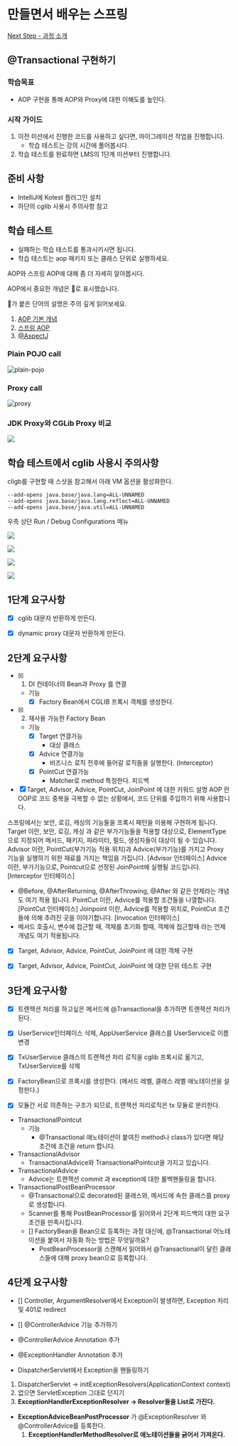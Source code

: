 # 만들면서 배우는 스프링
[Next Step - 과정 소개](https://edu.nextstep.camp/c/4YUvqn9V)

## @Transactional 구현하기

### 학습목표
- AOP 구현을 통해 AOP와 Proxy에 대한 이해도를 높인다.

### 시작 가이드
1. 이전 미션에서 진행한 코드를 사용하고 싶다면, 마이그레이션 작업을 진행합니다.
    - 학습 테스트는 강의 시간에 풀어봅시다.
2. 학습 테스트를 완료하면 LMS의 1단계 미션부터 진행합니다.

## 준비 사항
- IntelliJ에 Kotest 플러그인 설치
- 하단의 cglib 사용시 주의사항 참고

## 학습 테스트
- 실패하는 학습 테스트를 통과시키시면 됩니다.
- 학습 테스트는 aop 패키지 또는 클래스 단위로 실행하세요.

AOP와 스프링 AOP에 대해 좀 더 자세히 알아봅시다.

AOP에서 중요한 개념은 🌟로 표시했습니다.

🌟가 붙은 단어의 설명은 주의 깊게 읽어보세요.

1. [AOP 기본 개념](study/src/test/kotlin/aop/Concepts.kt)
2. [스프링 AOP](study/src/test/kotlin/aop/SpringAOP.kt)
3. [@AspectJ](study/src/test/kotlin/aop/AspectJ.kt)

### Plain POJO call
<img src="docs/images/aop-proxy-plain-pojo-call.png" alt="plain-pojo">

### Proxy call
<img src="docs/images/aop-proxy-call.png" alt="proxy">

### JDK Proxy와 CGLib Proxy 비교
![](docs/images/spring-aop.png)

## 학습 테스트에서 cglib 사용시 주의사항

cligb를 구현할 때 스샷을 참고해서 아래 VM 옵션을 활성화한다.

```
--add-opens java.base/java.lang=ALL-UNNAMED
--add-opens java.base/java.lang.reflect=ALL-UNNAMED
--add-opens java.base/java.util=ALL-UNNAMED
```

우측 상단 Run / Debug Configurations 메뉴

![](docs/images/edit-configurations.png)

![](docs/images/modify-options.png)

![](docs/images/add-vm-options.png)

![](docs/images/input-options.png)


## 1단계 요구사항
- [x] cglib 대문자 반환하게 만든다.
- [x] dynamic proxy 대문자 반환하게 만든다.



## 2단계 요구사항

- [x] 1. DI 컨테이너의 Bean과 Proxy 를 연결
  - 기능
    - [x] Factory Bean에서 CGLIB 프록시 객체를 생성한다.
- [x] 2. 재사용 가능한 Factory Bean
  - 기능
    - [x] Target 연결가능
      - 대상 클래스
    - [x] Advice 연결가능
      - 비즈니스 로직 전후에 들어갈 로직들을 실행한다. (Interceptor)
    - [x] PointCut 연결가능
      - Matcher로 method 특정한다.
피드백

- [x] Target, Advisor, Advice, PointCut, JoinPoint 에 대한 키워드 설명
  AOP 란 OOP로 코드 중복을 극복할 수 없는 상황에서, 코드 단위를 주입하기 위해 사용합니다.

스프링에서는 보안, 로깅, 캐싱의 기능들을 프록시 패턴을 이용해 구현하게 됩니다.
Target 이란, 보안, 로깅, 캐싱 과 같은 부가기능들을 적용할 대상으로, ElementType으로 지정되어 메서드, 패키지, 파라미터, 필드, 생성자들이 대상이 될 수 있습니다.
Advisor 이란, PointCut(부가기능 적용 위치)과 Advice(부가기능)를 가지고 Proxy 기능을 실행하기 위한 재료를 가지는 책임을 가집니다. [Advisor 인터페이스]
Advice 이란, 부가기능으로, Pointcut으로 선정된 JoinPoint에 실행될 코드입니다. [Interceptor 인터페이스]
  - @Before, @AfterReturning, @AfterThrowing, @After 와 같은 언제라는 개념도 여기 적용 됩니다.
PointCut 이란, Advice를 적용할 조건들을 나열합니다. [PointCut 인터페이스]
Joinpoint 이란, Advice를 적용할 위치로, PointCut 조건들에 의해 추려진 곳을 이야기합니다. [Invocation 인터페이스] 
  - 메서드 호출시, 변수에 접근할 때, 객체를 초기화 할때, 객체에 접근할때 라는 언제 개념도 여기 적용됩니다.

- [x] Target, Advisor, Advice, PointCut, JoinPoint 에 대한 객체 구현
- [x] Target, Advisor, Advice, PointCut, JoinPoint 에 대한 단위 테스트 구현


## 3단계 요구사항 

- [x] 트랜잭션 처리를 하고싶은 메서드에 @Transactional을 추가하면 트랜잭션 처리가 된다.
- [x] UserService인터페이스 삭제, AppUserService 클래스를 UserService로 이름 변경
- [x] TxUserService 클래스의 트랜잭션 처리 로직을 cglib 프록시로 옮기고, TxUserService를 삭제
- [x] FactoryBean으로 프록시를 생성한다. (메서드 레벨, 클래스 레벨 애노테이션을 설정한다.)
- [x] 모듈간 서로 의존하는 구조가 되므로, 트랜잭션 처리로직은 tx 모듈로 분리한다.




- TransactionalPointcut
  - 기능
    - @Transactional 애노테이션이 붙여진 method나 class가 있다면 해당 조건에 조건을 return 합니다.
- TransactionalAdvisor
  - TransactionalAdvice와 TransactionalPointcut을 가지고 있습니다.
- TransactionalAdvice
  - Advice는 트랜잭션 commit 과 exception에 대한 롤백핸들링을 합니다.
- TransactionalPostBeanProcessor
  - @Transactional으로 decorated된 클래스와, 메서드에 속한 클래스를 proxy로 생성합니다.   
  - Scanner를 통해 PostBeanProcessor를 읽어와서 2단계 피드백의 대한 요구조건을 만족시킵니다.
  - [] FactoryBean을 Bean으로 등록하는 과정 대신에, @Transactional 어노테이션을 붙여서 자동화 하는 방법은 무엇일까요?
    - PostBeanProcessor을 스캔해서 읽어와서 @Transactional이 달린 클래스들에 대해 proxy bean으로 등록합니다.


## 4단계 요구사항
- [] Controller, ArgumentResolver에서 Exception이 발생하면, Exception 처리 및 401로 redirect
- [] @ControllerAdvice 기능 추가하기


- @ControllerAdvice Annotation 추가
- @ExceptionHandler Annotation 추가


- DispatcherServlet에서 Exception을 핸들링하기
1. DispatcherServlet → initExceptionResolvers(ApplicationContext context)
  1. 없으면 ServletException 그대로 던지기
  2. **ExceptionHandlerExceptionResolver → Resolver들을 List로 가진다.**

- **ExceptionAdviceBeanPostProcessor** 가 @ExceptionResolver 와 @ControllerAdvice를 등록한다.
  1. **ExceptionHandlerMethodResolver로 애노테이션들을 긁어서 가져온다.**
